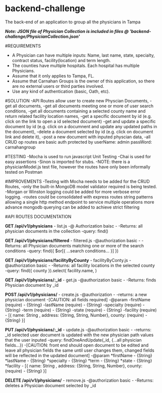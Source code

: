 # backend-challenge
The back-end of an application to group all the physicians in Tampa


***Note: JSON file of Physician Collection is included in files @ 'backend-challenge/PhysicianCollection.json'***


#REQUIREMENTS
* A Physician can have multiple inputs: Name, last name, state, specialty, contract status, facility(location) and term length. 
* The counties have multiple hospitals. Each hospital has multiple Physicians.
* Assume that it only applies to Tampa, FL.
* Assume that Carnahan Groups is the owner of this application, so there are no external users or third parties involved.
* Use any kind of authentication (basic, Oath, etc).


#SOLUTION
-API Routes allow user to create new Physcian Documents, 
-get all documents, 
-get all documents meeting one or more of user search conditions,
-get all documents containing a selected county name and return related facility location names,
-get a specific document by id (e.g. click on the link to open a id selected document)
-get and update a specific document by id (e.g. click on a documnent and update any updated paths in the document),
-delete a document selected by id (e.g. click on document link and delete it),
-post a new document with inputed physcian data,
-all CRUD op routes are basic auth protected by userName: admin passWord: carnahangroup


#TESTING
-Mocha is used to run javascript Unit Testing 
-Chai is used for easy assertions
-Sinon is imported for stubs.
-NOTE: there is a physicianModel.js test file, however the routes have only been informally tested on Postman

#IMPROVEMENTS
-Testing with Mocha needs to be added for the CRUD Routes,
-only the built-in MongoDB model validator required is being tested. 
-Morgan or Winston logging could be added for more verbose error logging.
-routes could be consolidated with express routes string patterns allowing a single http method endpoint to service multiple operations
more advance mongodb querying can be added to achieve strict filtering 



#API ROUTES DOCUMENTATION

**GET /api/v1/physicians** - list.js
-@ Authorization baisc -
-Returns: all physician documents in the collection
-query: find() 


**GET /api/v1/physicians/filtered** - filtered.js
-@authorization basic -
-Returns: all Physician documents matching one or more of the search conditions
-query: find({ $or[{ ...search conditions... }] })


**GET /api/v1/physicians/facilityByCounty** - facilityByConty.js
-@authorization basic -
-Returns: all facility locations in the selected county
-query: find({ county }).select( facility.name, )


**GET /api/v1/physicians/:_id** - get.js
-@authorization basic -
-Returns: finds Physician document by _id


**POST /api/v1/physicians/** - create.js
-@authorization  -
-returns: a new physician document
-[CAUTION: all fields required]
-@param 
    -firstName (require) - {String}
    -lastName (require) - {String}
    -specialty (require) - {String}
    -term (require) - {String}
    -state (require) - {String}
    -facility (require) - [{ name: String , address: {String, String, Number}, county: (require) - {String} }]


**PUT /api/v1/physicians/:_id** - update.js
-@authorization basic -
-returns: _id selected user document is updated with the new physician path values that the user inputed
-query: findOneAndUpdate(_id, {...all physician fields...}) 
-[CAUTION: front end should open document to be edited and leave all physician fields the same until user changes them, changed fields will be reflected in the updated document] 
-@param
    *firstName - {String}
    *lastName - {String}
    *specialty - {String}
    *term - {String}
    *state - {String}
    *facility - [{ name: String , address: {String, String, Number}, county: (require) - {String} }]


**DELETE /api/v1/physicians/** - remove.js
-@authorization basic -
-Returns: deletes a Physician document selected by _id
